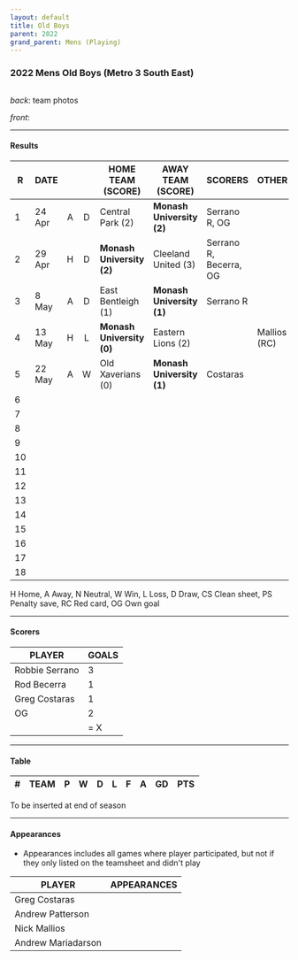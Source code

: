 ```yaml
---
layout: default
title: Old Boys
parent: 2022
grand_parent: Mens (Playing)
---
```


### 2022 Mens Old Boys (Metro 3 South East)

![]()

_back_: team photos
 
_front_: 

------------------------

#### Results

| R   | DATE   |     |     | HOME TEAM (SCORE)         | AWAY TEAM (SCORE)         | SCORERS                | OTHER        |
|-----|--------|:---:|:---:|---------------------------|---------------------------|------------------------|--------------|
| 1   | 24 Apr |  A  |  D  | Central Park (2)          | **Monash University (2)** | Serrano R, OG          |              |
| 2   | 29 Apr |  H  |  D  | **Monash University (2)** | Cleeland United (3)       | Serrano R, Becerra, OG |              |
| 3   | 8 May  |  A  |  D  | East Bentleigh (1)        | **Monash University (1)** | Serrano R              |              |
| 4   | 13 May |  H  |  L  | **Monash University (0)** | Eastern Lions (2)         |                        | Mallios (RC) |
| 5   | 22 May |  A  |  W  | Old Xaverians (0)         | **Monash University (1)** | Costaras               |              |
| 6   |        |     |     |                           |                           |                        |              |
| 7   |        |     |     |                           |                           |                        |              |
| 8   |        |     |     |                           |                           |                        |              |
| 9   |        |     |     |                           |                           |                        |              |
| 10  |        |     |     |                           |                           |                        |              |
| 11  |        |     |     |                           |                           |                        |              |
| 12  |        |     |     |                           |                           |                        |              |
| 13  |        |     |     |                           |                           |                        |              |
| 14  |        |     |     |                           |                           |                        |              |
| 15  |        |     |     |                           |                           |                        |              |
| 16  |        |     |     |                           |                           |                        |              |
| 17  |        |     |     |                           |                           |                        |              |
| 18  |        |     |     |                           |                           |                        |              |

H Home, A Away, N Neutral, W Win, L Loss, D Draw, CS Clean sheet, PS Penalty save, RC Red card, OG Own goal 

------------------------

#### Scorers

| PLAYER         | GOALS |
|----------------|-------|
| Robbie Serrano | 3     |
| Rod Becerra    | 1     |
| Greg Costaras  | 1     |
| OG             | 2     |
|                | = X   |

------------------------

#### Table

|   #   | TEAM                        |  P  |  W  |  D  |  L  |  F  |  A  | GD  |  PTS   |
|:-----:|-----------------------------|:---:|:---:|:---:|:---:|:---:|:---:|:---:|:------:|

To be inserted at end of season

------------------------

#### Appearances

* Appearances includes all games where player participated, but not if they only listed on the teamsheet and didn't play

| PLAYER           | APPEARANCES |
|------------------|-------------|
| Greg Costaras    |             |
| Andrew Patterson |             |
| Nick Mallios     |             |
| Andrew Mariadarson |     |
